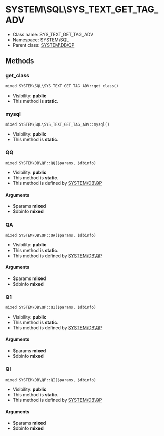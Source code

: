 SYSTEM\SQL\SYS_TEXT_GET_TAG_ADV
===============






* Class name: SYS_TEXT_GET_TAG_ADV
* Namespace: SYSTEM\SQL
* Parent class: [SYSTEM\DB\QP](SYSTEM-DB-QP.md)







Methods
-------


### get_class

    mixed SYSTEM\SQL\SYS_TEXT_GET_TAG_ADV::get_class()





* Visibility: **public**
* This method is **static**.




### mysql

    mixed SYSTEM\SQL\SYS_TEXT_GET_TAG_ADV::mysql()





* Visibility: **public**
* This method is **static**.




### QQ

    mixed SYSTEM\DB\QP::QQ($params, $dbinfo)





* Visibility: **public**
* This method is **static**.
* This method is defined by [SYSTEM\DB\QP](SYSTEM-DB-QP.md)


#### Arguments
* $params **mixed**
* $dbinfo **mixed**



### QA

    mixed SYSTEM\DB\QP::QA($params, $dbinfo)





* Visibility: **public**
* This method is **static**.
* This method is defined by [SYSTEM\DB\QP](SYSTEM-DB-QP.md)


#### Arguments
* $params **mixed**
* $dbinfo **mixed**



### Q1

    mixed SYSTEM\DB\QP::Q1($params, $dbinfo)





* Visibility: **public**
* This method is **static**.
* This method is defined by [SYSTEM\DB\QP](SYSTEM-DB-QP.md)


#### Arguments
* $params **mixed**
* $dbinfo **mixed**



### QI

    mixed SYSTEM\DB\QP::QI($params, $dbinfo)





* Visibility: **public**
* This method is **static**.
* This method is defined by [SYSTEM\DB\QP](SYSTEM-DB-QP.md)


#### Arguments
* $params **mixed**
* $dbinfo **mixed**


